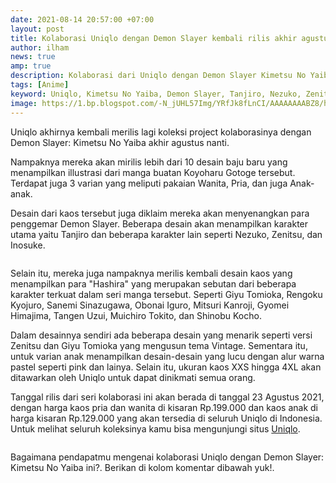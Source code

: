 ```yaml
---
date: 2021-08-14 20:57:00 +07:00
layout: post
title: Kolaborasi Uniqlo dengan Demon Slayer kembali rilis akhir agustus
author: ilham
news: true
amp: true
description: Kolaborasi dari Uniqlo dengan Demon Slayer Kimetsu No Yaiba kembali rilis akhir agustus nanti. Desain baju terbaru dari kolaborasi dapat dilihat disini.
tags: [Anime]
keyword: Uniqlo, Kimetsu No Yaiba, Demon Slayer, Tanjiro, Nezuko, Zenitsu, Inosuke, Giyu Tomioka, Rengoku Kyojuro, Sanemi Sinazugawa, Obonai Iguro, Mitsuri Kanroji, Gyomei Himajima, Tangen Uzui, Muichiro Tokito, Shinobu Kocho
image: https://1.bp.blogspot.com/-N_jUHL57Img/YRfJk8fLnCI/AAAAAAAABZ8/hNHQ1OpaoZcAj8HmriVTe3NWey7POMw4wCLcBGAsYHQ/s0/sketch1628948803220.png
---
```

Uniqlo akhirnya kembali merilis lagi koleksi project kolaborasinya dengan Demon Slayer: Kimetsu No Yaiba akhir agustus nanti.

Nampaknya mereka akan mirilis lebih dari 10 desain baju baru yang menampilkan illustrasi dari manga buatan Koyoharu Gotoge tersebut. Terdapat juga 3 varian yang meliputi pakaian Wanita, Pria, dan juga Anak-anak.

Desain dari kaos tersebut juga diklaim mereka akan menyenangkan para penggemar Demon Slayer. Beberapa desain akan menampilkan karakter utama yaitu Tanjiro dan beberapa karakter lain seperti Nezuko, Zenitsu, dan Inosuke.

<img alt="" border="0" data-original-height="786" data-original-width="786" src="https://1.bp.blogspot.com/-QY4FsTRfj-s/YRfM3l93MJI/AAAAAAAABaE/89I2fFcjP8AYlTvxr1xh3NUHwJVIxqQZwCLcBGAsYHQ/s0/goods_440694_sub13.webp"/><img alt="" border="0" data-original-height="786" data-original-width="786" src="https://1.bp.blogspot.com/-Y-LWy7dgNvU/YRfM3oEV_fI/AAAAAAAABaI/CugbgtntMvQiPBgchy0-1dU4MInaxty7QCLcBGAsYHQ/s0/goods_440882_sub13.webp"/>

Selain itu, mereka juga nampaknya merilis kembali desain kaos yang menampilkan para "Hashira" yang merupakan sebutan dari beberapa karakter terkuat dalam seri manga tersebut. Seperti Giyu Tomioka, Rengoku Kyojuro, Sanemi Sinazugawa, Obonai Iguro, Mitsuri Kanroji, Gyomei Himajima, Tangen Uzui, Muichiro Tokito, dan Shinobu Kocho.

Dalam desainnya sendiri ada beberapa desain yang menarik seperti versi Zenitsu dan Giyu Tomioka yang mengusun tema Vintage. Sementara itu, untuk varian anak menampilkan desain-desain yang lucu dengan alur warna pastel seperti pink dan lainya. Selain itu, ukuran kaos XXS hingga 4XL akan ditawarkan oleh Uniqlo untuk dapat dinikmati semua orang.

Tanggal rilis dari seri kolaborasi ini akan berada di tanggal 23 Agustus 2021, dengan harga kaos pria dan wanita di kisaran Rp.199.000 dan kaos anak di harga kisaran Rp.129.000 yang akan tersedia di seluruh Uniqlo di Indonesia. Untuk melihat seluruh koleksinya kamu bisa mengunjungi situs <a href="https://www.uniqlo.com/id/id/spl/ut-collection/demon-slayer" target="_blank" rel="nofollow">Uniqlo</a>.

<img alt="" border="0" data-original-height="786" data-original-width="786" src="https://1.bp.blogspot.com/-BTSw0h8qgxc/YRfOBfmzibI/AAAAAAAABaQ/X9fY04Ls9dQ6M11NqkYg3mWQN_o433wEgCLcBGAsYHQ/s0/goods_442570_sub13.webp"/><img alt="" border="0" data-original-height="786" data-original-width="786" src="https://1.bp.blogspot.com/-QQth2Cd8juM/YRfOBRQTk1I/AAAAAAAABaU/7tXO2Ea97vALzERvLIV9jqRDlnOp8-RqgCLcBGAsYHQ/s0/goods_442570_sub14.webp"/>

Bagaimana pendapatmu mengenai kolaborasi Uniqlo dengan Demon Slayer: Kimetsu No Yaiba ini?. Berikan di kolom komentar dibawah yuk!.
